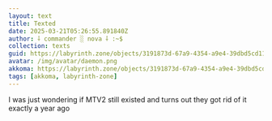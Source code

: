 ```yaml
---
layout: text
title: Texted
date: 2025-03-21T05:26:55.891840Z
author: ⸸ commander ░ nova ⸸ :~$
collection: texts
guid: https://labyrinth.zone/objects/3191873d-67a9-4354-a9e4-39dbd5cd111f
avatar: /img/avatar/daemon.png
akkoma: https://labyrinth.zone/objects/3191873d-67a9-4354-a9e4-39dbd5cd111f
tags: [akkoma, labyrinth-zone]
---
```


<p>I was just wondering if MTV2 still existed and turns out they got rid of it exactly a year ago</p>